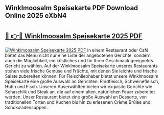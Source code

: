 ## Winklmoosalm Speisekarte PDF Download Online 2025 eXbN4

# <h2><a href="http://gcchukh.nevu.top/?p=Winklmoosalm+Speisekarte">🔗 👉🔴 Winklmoosalm Speisekarte 2025 PDF</a></h2>

[![Winklmoosalm Speisekarte 2025 PDF](https://i.imgur.com/dBaPXMq.png)](http://gcchukh.nevu.top/?p=Winklmoosalm+Speisekarte)
In einem Restaurant oder Café bietet das Menü nicht nur eine Liste der angebotenen Gerichte, sondern auch die Möglichkeit, ein köstliches und für Ihren Geschmack geeignetes Gericht zu wählen. Auf der Winklmoosalm Speisekarte unseres Restaurants stehen viele frische Gemüse und Früchte, mit denen Sie leichte und frische Salate zubereiten können. Für Fleischliebhaber bietet unsere Winklmoosalm Speisekarte eine große Auswahl an Gerichten: Rindfleisch, Schweinefleisch, Huhn und Fisch. Unseren Auserwählten bieten wir exquisite Gerichte wie Schaschlik und Steak an, die auf einem alten, natürlichen Feuer zubereitet werden. Unser Restaurant bietet eine große Auswahl an Desserts, von traditionellen Torten und Kuchen bis hin zu erlesenen Crème Brûlée und Schokoladensuppen.
